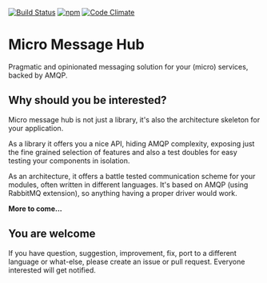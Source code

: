 [![Build Status](https://travis-ci.org/witoldsz/micro-message-hub.node.svg?branch=master)](https://travis-ci.org/witoldsz/micro-message-hub.node)
[![npm](https://img.shields.io/npm/v/micro-message-hub.svg?maxAge=2592000)](https://www.npmjs.com/package/micro-message-hub)
[![Code Climate](https://codeclimate.com/github/witoldsz/micro-message-hub.node/badges/gpa.svg)](https://codeclimate.com/github/witoldsz/micro-message-hub.node)

Micro Message Hub
===
Pragmatic and opinionated messaging solution for your (micro) services, backed by AMQP.

Why should you be interested?
---
Micro message hub is not just a library, it's also the architecture skeleton for your application.

As a library it offers you a nice API, hiding AMQP complexity, exposing just the fine grained selection
of features and also a test doubles for easy testing your components in isolation.

As an architecture, it offers a battle tested communication scheme for your modules, often written in
different languages. It's based on AMQP (using RabbitMQ extension), so anything having a proper driver would work.

**More to come...**

You are welcome
---
If you have question, suggestion, improvement, fix, port to a different language or what-else,
please create an issue or pull request. Everyone interested will get notified.
